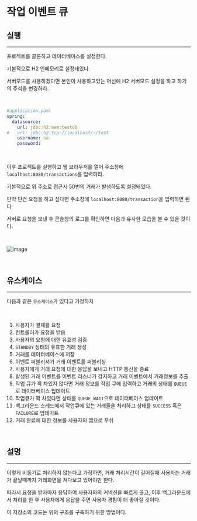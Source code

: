 # 작업 이벤트 큐

## 실행

---

프로젝트를 클론하고 데이터베이스를 설정한다.

기본적으로 H2 인메모리로 설정돼있다.

서버모드를 사용하겠다면 본인이 사용하고있는 머신에 H2 서버모드 설정을 하고 하기의 주석을 변경하라.

<br />

```yaml
#application.yaml
spring:
  datasource:
    url: jdbc:h2:mem:testdb
#   url: jdbc:h2:tcp://localhost/~/test
    username: sa
    password:
```

<br />

이후 프로젝트를 실행하고 웹 브라우저를 열어 주소창에 `localhost:8080/transactions`를 입력하라.

기본적으로 위 주소로 접근시 50번의 거래가 발생하도록 설정돼있다.

만약 단건 요청을 하고 싶다면 주소창에 `localhost:8080/transaction`을 입력하면 된다

서버로 요청을 보낸 후 콘솔창의 로그를 확인하면 다음과 유사한 모습을 볼 수 있을 것이다.

<br />

![image](https://user-images.githubusercontent.com/71188307/147766441-fd98b4ee-a691-41dd-8470-4fe66b276076.png)

<br />

## 유스케이스

---

다음과 같은 `유스케이스`가 있다고 가정하자

<br />

1. 사용자가 결제를 요청
2. 컨트롤러가 요청을 받음
3. 사용자의 요청에 대한 유효성 검증
4. `STANDBY` 상태의 유효한 거래 생성
5. 거래를 데이터베이스에 저장
6. 이벤트 퍼블리셔가 거래 이벤트를 퍼블리싱
7. 사용자에게 거래 요청에 대한 응답을 보내고 HTTP 통신을 종료
8. 발생된 거래 이벤트를 이벤트 리스너가 감지하고 거래 이벤트에서 거래정보를 추출
9. 작업 큐가 꽉 차있지 않다면 거래 정보를 작업 큐에 입력하고 거래의 상태를 `QUEUE`로 데이터베이스 업데이트
10. 작업큐가 꽉 차있다면 상태를 `QUEUE_WAIT`으로 데이터베이스 업데이트
11. 백그라운드 스레드에서 작업큐에 있는 거래들을 처리하고 상태를 `SUCCESS` 혹은 `FAILURE`로 업데이트
12. 거래 완료에 대한 정보를 사용자의 앱으로 푸쉬

<br />

## 설명

---

이렇게 비동기로 처리하지 않는다고 가정하면, 거래 처리시간이 길어질때 사용자는 거래가 끝날때까지 거래화면을 쳐다보고 있어야만 한다.

따라서 요청을 받자마자 응답하여 사용자와의 커넥션을 빠르게 끊고, 이후 백그라운드에서 처리를 한 후 사용자에게 응답을 주면 사용자 경험이 더 좋아질 것이다.

이 저장소의 코드는 위의 구조를 구축하기 위한 방법이다.

<br />
